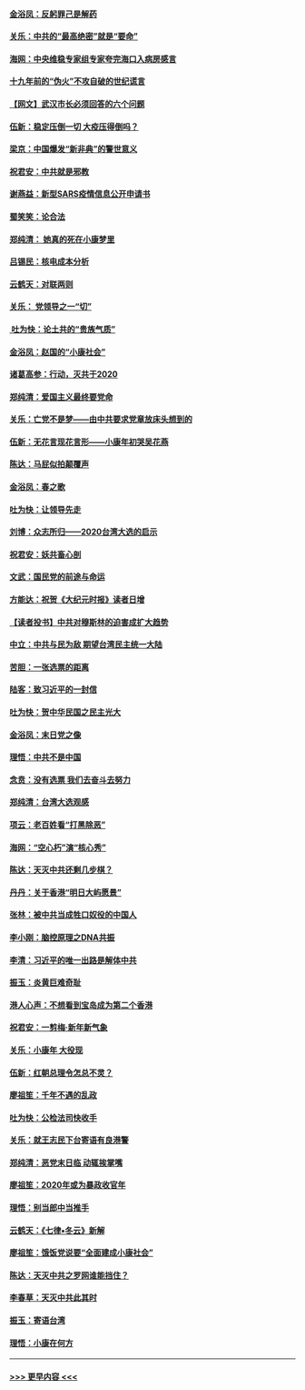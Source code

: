 #### [金浴凤：反躬罪己是解药](../pages/nsc993/n11820280.md?t=01261255) 
#### [关乐：中共的“最高绝密”就是“要命”](../pages/nsc993/n11816946.md?t=01261255) 
#### [海网：中央维稳专家组专家夸完海口入病房感言](../pages/nsc993/n11815138.md?t=01261255) 
#### [十九年前的“伪火”不攻自破的世纪谎言](../pages/nsc993/n11813238.md?t=01261255) 
#### [【网文】武汉市长必须回答的六个问题](../pages/nsc993/n11813848.md?t=01261255) 
#### [伍新：稳定压倒一切 大疫压得倒吗？](../pages/nsc993/n11812634.md?t=01261255) 
#### [梁京：中国爆发“新非典”的警世意义](../pages/nsc993/n11812554.md?t=01261255) 
#### [祝君安：中共就是邪教](../pages/nsc993/n11812431.md?t=01261255) 
#### [谢燕益：新型SARS疫情信息公开申请书](../pages/nsc993/n11808840.md?t=01261255) 
#### [蜀笑笑：论合法](../pages/nsc993/n11808064.md?t=01261255) 
#### [郑纯清： 她真的死在小康梦里](../pages/nsc993/n11806623.md?t=01261255) 
#### [吕锡民：核电成本分析](../pages/nsc993/n11806284.md?t=01261255) 
#### [云鹤天：对联两则](../pages/nsc993/n11805957.md?t=01261255) 
#### [关乐： 党领导之一“切”](../pages/nsc993/n11804505.md?t=01261255) 
#### [ 吐为快：论土共的“贵族气质”](../pages/nsc993/n11804490.md?t=01261255) 
#### [金浴凤：赵国的“小康社会”](../pages/nsc993/n11804452.md?t=01261255) 
#### [诸葛高参：行动，灭共于2020](../pages/nsc993/n11804120.md?t=01261255) 
#### [郑纯清：爱国主义最终要党命](../pages/nsc993/n11802197.md?t=01261255) 
#### [关乐：亡党不是梦——由中共要求党章放床头想到的](../pages/nsc993/n11802156.md?t=01261255) 
#### [伍新：无花言现花言形——小康年初哭吴花燕](../pages/nsc993/n11800044.md?t=01261255) 
#### [陈达：马屁似拍颠覆声](../pages/nsc993/n11800010.md?t=01261255) 
#### [金浴凤：春之歌](../pages/nsc993/n11797687.md?t=01261255) 
#### [吐为快：让领导先走](../pages/nsc993/n11797512.md?t=01261255) 
#### [刘博：众志所归——2020台湾大选的启示](../pages/nsc993/n11796878.md?t=01261255) 
#### [祝君安：妖共畜心剖](../pages/nsc993/n11794273.md?t=01261255) 
#### [文武：国民党的前途与命运](../pages/nsc993/n11794198.md?t=01261255) 
#### [方能达：祝贺《大纪元时报》读者日增](../pages/nsc993/n11793807.md?t=01261255) 
#### [【读者投书】中共对穆斯林的迫害成扩大趋势](../pages/nsc993/n11791371.md?t=01261255) 
#### [中立：中共与民为敌 期望台湾民主统一大陆](../pages/nsc993/n11790392.md?t=01261255) 
#### [苦胆：一张选票的距离](../pages/nsc993/n11788914.md?t=01261255) 
#### [陆客：致习近平的一封信](../pages/nsc993/n11788867.md?t=01261255) 
#### [吐为快：贺中华民国之民主光大](../pages/nsc993/n11788618.md?t=01261255) 
#### [金浴凤：末日党之像](../pages/nsc993/n11787475.md?t=01261255) 
#### [理悟：中共不是中国](../pages/nsc993/n11787463.md?t=01261255) 
#### [念贲：没有选票  我们去奋斗去努力](../pages/nsc993/n11787398.md?t=01261255) 
#### [郑纯清：台湾大选观感](../pages/nsc993/n11786210.md?t=01261255) 
#### [项云：老百姓看“打黑除恶”](../pages/nsc993/n11785398.md?t=01261255) 
#### [海网：“空心朽”演“核心秀”](../pages/nsc993/n11783874.md?t=01261255) 
#### [陈达：天灭中共还剩几步棋？](../pages/nsc993/n11783719.md?t=01261255) 
#### [丹丹：关于香港“明日大屿愿景”](../pages/nsc993/n11783273.md?t=01261255) 
#### [张林：被中共当成牲口奴役的中国人](../pages/nsc993/n11782397.md?t=01261255) 
#### [李小刚：脑控原理之DNA共振](../pages/nsc993/n11780962.md?t=01261255) 
#### [李清：习近平的唯一出路是解体中共](../pages/nsc993/n11780866.md?t=01261255) 
#### [振玉：炎黄巨难奇耻](../pages/nsc993/n11779632.md?t=01261255) 
#### [港人心声：不想看到宝岛成为第二个香港](../pages/nsc993/n11778817.md?t=01261255) 
#### [祝君安：一剪梅‧新年新气象](../pages/nsc993/n11776340.md?t=01261255) 
#### [关乐：小康年 大役现](../pages/nsc993/n11774213.md?t=01261255) 
#### [伍新：红朝总理令怎总不灵？](../pages/nsc993/n11770813.md?t=01261255) 
#### [廖祖笙：千年不遇的乱政](../pages/nsc993/n11770373.md?t=01261255) 
#### [吐为快：公检法司快收手](../pages/nsc993/n11770359.md?t=01261255) 
#### [关乐：就王志民下台寄语有良港警](../pages/nsc993/n11769903.md?t=01261255) 
#### [郑纯清：恶党末日临 动辄挨掌嘴](../pages/nsc993/n11769356.md?t=01261255) 
#### [廖祖笙：2020年或为暴政收官年](../pages/nsc993/n11768216.md?t=01261255) 
#### [理悟：别当郎中当推手](../pages/nsc993/n11768243.md?t=01261255) 
#### [云鹤天：《七律▪冬云》新解](../pages/nsc993/n11768204.md?t=01261255) 
#### [廖祖笙：饿饭党说要“全面建成小康社会”](../pages/nsc993/n11767482.md?t=01261255) 
#### [陈达：天灭中共之罗网谁能挡住？](../pages/nsc993/n11767465.md?t=01261255) 
#### [李春草：天灭中共此其时](../pages/nsc993/n11767452.md?t=01261255) 
#### [振玉：寄语台湾](../pages/nsc993/n11767432.md?t=01261255) 
#### [理悟：小康在何方](../pages/nsc993/n11767394.md?t=01261255) 

----
#### [ >>> 更早内容 <<< ](../indexes/nsc993-earlier.md)
